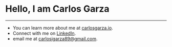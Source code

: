 # Hello, I am Carlos Garza
***
- You can learn more about me at [carlosgarza.io](https://www.carlosgarza.io/).
- Connect with me on [LinkedIn](https://www.linkedin.com/in/carlosjgarza89/).
- email me at <carlosjgarza89@gmail.com>.